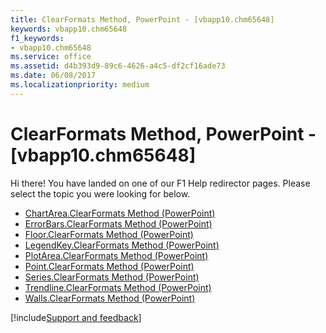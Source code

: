 ```yaml
---
title: ClearFormats Method, PowerPoint - [vbapp10.chm65648]
keywords: vbapp10.chm65648
f1_keywords:
- vbapp10.chm65648
ms.service: office
ms.assetid: d4b393d9-89c6-4626-a4c5-df2cf16ade73
ms.date: 06/08/2017
ms.localizationpriority: medium
---
```



# ClearFormats Method, PowerPoint - [vbapp10.chm65648]

Hi there! You have landed on one of our F1 Help redirector pages. Please select the topic you were looking for below.

- [ChartArea.ClearFormats Method (PowerPoint)](https://msdn.microsoft.com/library/80732262-f84d-1153-811e-30ce887a8661%28Office.15%29.aspx)
- [ErrorBars.ClearFormats Method (PowerPoint)](https://msdn.microsoft.com/library/29b98847-5865-b143-7bc6-63966be73ca6%28Office.15%29.aspx)
- [Floor.ClearFormats Method (PowerPoint)](https://msdn.microsoft.com/library/d517691c-afde-71ca-608c-a7c88188f319%28Office.15%29.aspx)
- [LegendKey.ClearFormats Method (PowerPoint)](https://msdn.microsoft.com/library/edc50b12-715f-52dd-30f3-6cd60e43a17a%28Office.15%29.aspx)
- [PlotArea.ClearFormats Method (PowerPoint)](https://msdn.microsoft.com/library/83f58736-e1f2-3fbd-53aa-98a0341dfcf9%28Office.15%29.aspx)
- [Point.ClearFormats Method (PowerPoint)](https://msdn.microsoft.com/library/02c805e5-5d5b-745e-f272-4c4dcdd209a5%28Office.15%29.aspx)
- [Series.ClearFormats Method (PowerPoint)](https://msdn.microsoft.com/library/068e8908-9e88-52e9-0e44-1260b7ad21c6%28Office.15%29.aspx)
- [Trendline.ClearFormats Method (PowerPoint)](https://msdn.microsoft.com/library/e5339772-6ee6-3b39-2c8c-c01f32b42e6d%28Office.15%29.aspx)
- [Walls.ClearFormats Method (PowerPoint)](https://msdn.microsoft.com/library/0c942880-731c-1ed5-144d-014749de3115%28Office.15%29.aspx)

[!include[Support and feedback](~/includes/feedback-boilerplate.md)]